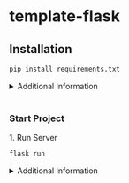 # template-flask

## Installation

```bash
pip install requirements.txt
```
<details>
    <summary>Additional Information</summary>

    pip install flask
</details>
<br>

### Start Project

1\. Run Server  
```bash
flask run
```
<details>
    <summary>Additional Information</summary>

- bash
    ```bash
    $ export FLASK_APP=hello
    $ flask run
    * Running on http://127.0.0.1:5000/
    ```

- powershell    
    ```powershell
    > $env:FLASK_APP = "hello"
    > flask run
    * Running on http://127.0.0.1:5000/
    ```
 </details>